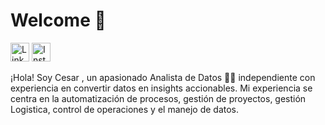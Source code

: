 #  Welcome :pear:
[<img src="https://upload.wikimedia.org/wikipedia/commons/c/ca/LinkedIn_logo_initials.png" alt="LinkedIn" width="30"/>](https://www.linkedin.com/in/cesar-juarez-444a03166/) [<img src="https://upload.wikimedia.org/wikipedia/commons/e/e7/Instagram_logo_2016.svg" alt="Instagram" width="30"/>](https://www.instagram.com/cesarjuarezda/)

¡Hola! Soy Cesar , un apasionado Analista de Datos 👨‍💻 independiente con experiencia en convertir datos en insights accionables. Mi experiencia se centra en la automatización de procesos, gestión de proyectos, gestión Logistica, control de operaciones y el manejo de datos.


